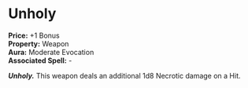 # Unholy

**Price:** +1 Bonus  
**Property:** Weapon  
**Aura:** Moderate Evocation  
**Associated Spell:** -  

***Unholy.*** This weapon deals an additional 1d8 Necrotic damage on a Hit.